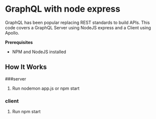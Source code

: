 # GraphQL with node express
GraphQL has been popular replacing REST standards to build APIs. This code covers a GraphQL Server using NodeJS express and a Client using
Apollo.


**Prerequisites**
  * NPM and NodeJS installed
  

## How It Works

 ###server

  1. Run nodemon app.js or npm start

 ### client
   1. Run npm start
   
    
